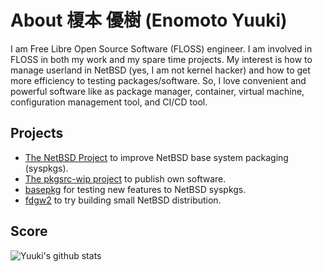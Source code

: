 # About 榎本 優樹 (Enomoto Yuuki)

I am Free Libre Open Source Software (FLOSS) engineer. I am involved in FLOSS
in both my work and my spare time projects. My interest is how to manage
userland in NetBSD (yes, I am not kernel hacker) and how to get more efficiency
to testing packages/software. So, I love convenient and powerful software like
as package manager, container, virtual machine, configuration management tool,
and CI/CD tool.

## Projects

- [The NetBSD Project](https://www.netbsd.org/) to improve NetBSD base system packaging (syspkgs).
- [The pkgsrc-wip project](https://pkgsrc.org/wip/) to publish own software.
- [basepkg](https://github.com/user340/basepkg) for testing new features to NetBSD syspkgs.
- [fdgw2](https://github.com/user340/fdgw2) to try building small NetBSD distribution.

## Score

![Yuuki's github stats](https://github-readme-stats.vercel.app/api?username=user340&count_private=true)

